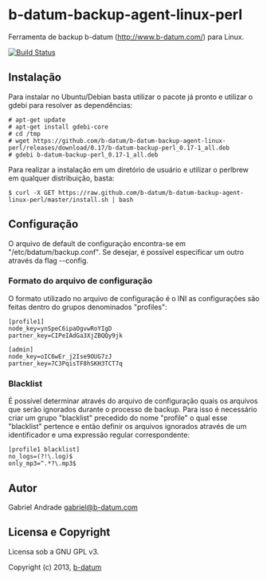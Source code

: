 # b-datum-backup-agent-linux-perl

Ferramenta de backup b-datum (http://www.b-datum.com/) para Linux.

[![Build Status](https://secure.travis-ci.org/b-datum/b-datum-backup-agent-linux-perl.png?branch=master)](https://travis-ci.org/b-datum/b-datum-backup-agent-linux-perl)

## Instalação

Para instalar no Ubuntu/Debian basta utilizar o pacote já pronto e utilizar o gdebi para resolver as dependências:

```
# apt-get update
# apt-get install gdebi-core
# cd /tmp
# wget https://github.com/b-datum/b-datum-backup-agent-linux-perl/releases/download/0.17/b-datum-backup-perl_0.17-1_all.deb
# gdebi b-datum-backup-perl_0.17-1_all.deb
```

Para realizar a instalação em um diretório de usuário e utilizar o
perlbrew em qualquer distribuição, basta:

```
$ curl -X GET https://raw.github.com/b-datum/b-datum-backup-agent-linux-perl/master/install.sh | bash
```

## Configuração

O arquivo de default de configuração encontra-se em
"/etc/bdatum/backup.conf". Se desejar, é possível especificar um outro através
da flag --config.

### Formato do arquivo de configuração

O formato utilizado no arquivo de configuração é o INI as configurações são
feitas dentro do grupos denominados "profiles":

	[profile1]
	node_key=ynSpeC6ipaOgvwRoYIgD
	partner_key=CIPeIAdGa3XjZBQQy9jk

	[admin]
	node_key=oIC6wEr_j2Ise9OUG7zJ
	partner_key=7C3PqisTF8hSKH3TCT7q

### Blacklist

É possível determinar através do arquivo de configuração quais os arquivos que
serão ignorados durante o processo de backup. Para isso é necessário criar um
grupo "blacklist" precedido do nome "profile" o qual esse "blacklist" pertence e
então definir os arquivos ignorados através de um identificador e uma expressão
regular correspondente:

	[profile1 blacklist]
	no_logs=(?!\.log)$
	only_mp3=^.*?\.mp3$

## Autor

Gabriel Andrade <gabriel@b-datum.com>

## Licensa e Copyright

Licensa sob a GNU GPL v3.

Copyright (c) 2013, [b-datum](http://b-datum.com/)


